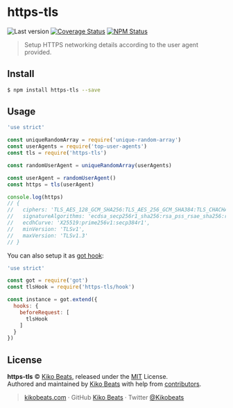 # https-tls

![Last version](https://img.shields.io/github/tag/Kikobeats/https-tls.svg?style=flat-square)
[![Coverage Status](https://img.shields.io/coveralls/Kikobeats/https-tls.svg?style=flat-square)](https://coveralls.io/github/Kikobeats/https-tls)
[![NPM Status](https://img.shields.io/npm/dm/https-tls.svg?style=flat-square)](https://www.npmjs.org/package/https-tls)

> Setup HTTPS networking details according to the user agent provided.

## Install

```bash
$ npm install https-tls --save
```

## Usage

```js
'use strict'

const uniqueRandomArray = require('unique-random-array')
const userAgents = require('top-user-agents')
const tls = require('https-tls')

const randomUserAgent = uniqueRandomArray(userAgents)

const userAgent = randomUserAgent()
const https = tls(userAgent)

console.log(https)
// {
//   ciphers: 'TLS_AES_128_GCM_SHA256:TLS_AES_256_GCM_SHA384:TLS_CHACHA20_POLY1305_SHA256:…',
//   signatureAlgorithms: 'ecdsa_secp256r1_sha256:rsa_pss_rsae_sha256:rsa_pkcs1_sha256…',
//   ecdhCurve: 'X25519:prime256v1:secp384r1',
//   minVersion: 'TLSv1',
//   maxVersion: 'TLSv1.3'
// }
```

You can also setup it as [got hook](https://github.com/sindresorhus/got/tree/v11.8.3#hooks):

```js
'use strict'

const got = require('got')
const tlsHook = require('https-tls/hook')

const instance = got.extend({
  hooks: {
    beforeRequest: [
      tlsHook
    ]
  }
})
```

## License

**https-tls** © [Kiko Beats](https://kikobeats.com), released under the [MIT](https://github.com/Kikobeats/https-tls/blob/master/LICENSE.md) License.<br>
Authored and maintained by [Kiko Beats](https://kikobeats.com) with help from [contributors](https://github.com/Kikobeats/https-tls/contributors).

> [kikobeats.com](https://kikobeats.com) · GitHub [Kiko Beats](https://github.com/Kikobeats) · Twitter [@Kikobeats](https://twitter.com/Kikobeats)
